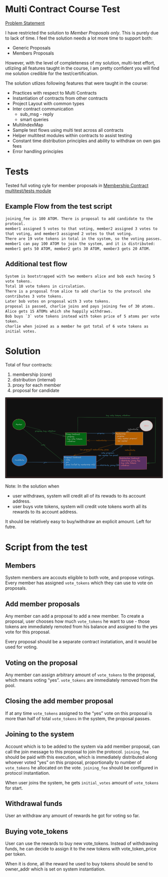 # Multi Contract Course Test
[Problem Statement](https://hackmd.io/@hashed/r1u5lkpB3)

I have restricted the solution to *Member Proposals only*. 
This is purely due to lack of time. I feel the solution needs a lot more time to support both:
- Generic Proposals
- Members Proposals

However, with the level of completeness of my solution, multi-test effort, utliziing all features taught in the course, I am pretty confident you will find me solution credible for the test/certification.

The solution utlizes following features that were taught in the course:
* Practices with respect to Multi Contracts
* Instantiation of contracts from other contracts
* Project Layout with common types
* Inter contract communication 
    - sub_msg - reply
    - smart queries
* MultiIndexMap
* Sample test flows using multi test across all contracts
* Helper multitest modules within contracts to assist testing
* Constant time distribution principles and ability to withdraw on own gas fees
* Error handling principles

# Tests
Tested full voting cyle for member proposals in
[Membership Contract multitest/tests module](./contracts/membership/src/multitest/tests.rs)

## Example Flow from the test script
```
joining_fee is 100 ATOM. There is proposal to add candidate to the protocol. 
member1 assigned 5 votes to that voting, member2 assigned 3 votes to that voting, and member3 assigned 2 votes to that voting. 
There are 19 vote tokens in total in the system, so the voting passes. 
member1 can pay 100 ATOM to join the system, and it is distributed: 
member1 gets 50 ATOM, member2 gets 30 ATOM, member3 gets 20 ATOM.
```

## Additional test flow
```
System is bootstrapped with two members alice and bob each having 5 vote tokens. 
Total 10 vote tokens in circulation. 
There is a proposal from alice to add charlie to the protocol she contributes 3 vote tokens. 
Later bob votes on proposal with 3 vote tokens. 
proposal is passed, charlie joins and pays joining fee of 30 atoms. 
Alice gets 15 ATOMs which she happily withdraws.
Bob buys `3` vote tokens instead with token price of 5 atoms per vote token. 
charlie when joined as a member he got total of 6 vote tokens as initial votes. 
```

# Solution
Total of four contracts:
1. membership (core)
2. distribution (internal)
3. proxy for each member
4. proposal for candidate

![Context Diagram](./solution-ctx-diagram.png)

Note: In the solution when 
* user withdraws, system will credit all of its rewads to its account address.
* user buys vote tokens, system will credit vote tokens worth all its rewards to its account address.

It should be relatively easy to buy/withdraw an explicit amount. Left for futre.

# Script from the test
## Members
System members are accouts eligible to both vote, and propose votings. Every member has assigned `vote_tokens` which they can use to vote on proposals.


## Add member proposals
Any member can add a proposal to add a new member. To create a proposal, user chooses how much `vote_tokens` he want to use - those tokens are immediately remoted from his balance and assigned to the yes vote for this proposal.

Every proposal should be a separate contract instatiation, and it would be used for voting.

## Voting on the proposal
Any member can assign arbitrary amount of `vote_tokens` to the proposal, which means voting “yes”. `vote_tokens` are immediately removed from the pool.

## Closing the add member proposal
If at any time `vote_tokens` assigned to the “yes” vote on this proposal is more than half of total `vote_tokens` in the system, the proposal passes.

## Joining to the system
Account which is to be added to the system via add member proposal, can call the join message to this proposal to join the protocol. `joining_fee` should be paid with this execution, which is immediately distributed along whoever voted “yes” on this proposal, proportionally to number of `vote_tokens` he allocated on the vote. `joining_fee` should be configured in protocol instantiation.

When user joins the system, he gets `initial_votes` amount of `vote_tokens` for start.

## Withdrawal funds
User an withdraw any amount of rewards he got for voting so far.

## Buying vote_tokens
User can use the rewards to buy new vote_tokens. Instead of withdrawing funds, he can decide to assign it to the new tokens with vote_token_price per token.

When it is done, all the reward he used to buy tokens should be send to owner_addr which is set on system instantiation.